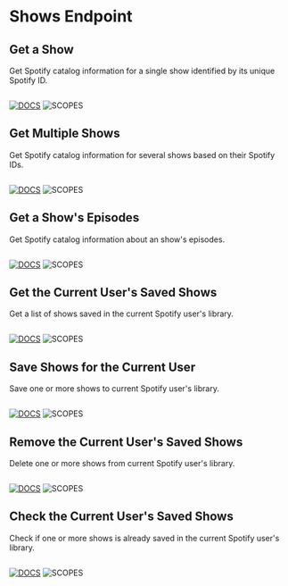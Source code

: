 # Shows Endpoint

[docs]: https://img.shields.io/static/v1?logo=spotify&label=&message=Docs&color=gray&style=flat

## Get a Show

Get Spotify catalog information for a single show identified by its unique Spotify ID.

```ts

```

[![DOCS]](https://developer.spotify.com/documentation/web-api/reference/#/operations/get-a-show "Spotify Web API Documentation")
![SCOPES](https://img.shields.io/static/v1?logo=&label=scopes&message=user-read-playback-position&color=informational&style=flat)

## Get Multiple Shows

Get Spotify catalog information for several shows based on their Spotify IDs.

```ts

```

[![DOCS]](https://developer.spotify.com/documentation/web-api/reference/#/operations/get-multiple-shows "Spotify Web API Documentation")
![SCOPES](https://img.shields.io/static/v1?logo=&label=scopes&message=none&color=informational&style=flat)

## Get a Show's Episodes

Get Spotify catalog information about an show's episodes.

```ts


```

[![DOCS]](https://developer.spotify.com/documentation/web-api/reference/#/operations/get-a-shows-episodes "Spotify Web API Documentation")
![SCOPES](https://img.shields.io/static/v1?logo=&label=scopes&message=user-read-playback-position&color=informational&style=flat)

## Get the Current User's Saved Shows

Get a list of shows saved in the current Spotify user's library.

```ts

```

[![DOCS]](https://developer.spotify.com/documentation/web-api/reference/#/operations/get-users-saved-shows "Spotify Web API Documentation")
![SCOPES](https://img.shields.io/static/v1?logo=&label=scopes&message=user-library-read&color=informational&style=flat)

## Save Shows for the Current User

Save one or more shows to current Spotify user's library.

```ts

```

[![DOCS]](https://developer.spotify.com/documentation/web-api/reference/#/operations/save-shows-user "Spotify Web API Documentation")
![SCOPES](https://img.shields.io/static/v1?logo=&label=scopes&message=user-library-modify&color=informational&style=flat)

## Remove the Current User's Saved Shows

Delete one or more shows from current Spotify user's library.

```ts

```

[![DOCS]](https://developer.spotify.com/documentation/web-api/reference/#/operations/remove-shows-user "Spotify Web API Documentation")
![SCOPES](https://img.shields.io/static/v1?logo=&label=scopes&message=user-library-modify&color=informational&style=flat)

## Check the Current User's Saved Shows

Check if one or more shows is already saved in the current Spotify user's library.

```ts

```

[![DOCS]](https://developer.spotify.com/documentation/web-api/reference/#/operations/check-users-saved-shows "Spotify Web API Documentation")
![SCOPES](https://img.shields.io/static/v1?logo=&label=scopes&message=user-library-read&color=informational&style=flat)
